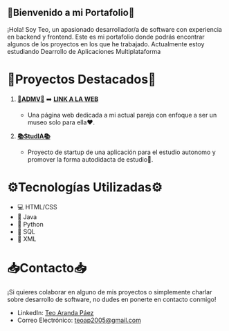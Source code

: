 ## 🚀Bienvenido a mi Portafolio🚀

¡Hola! Soy Teo, un apasionado desarrollador/a de software con experiencia en backend y frontend. Este es mi portafolio donde podrás encontrar algunos de los proyectos en los que he trabajado.
Actualmente estoy estudiando Dearrollo de Aplicaciones Multiplataforma

# 🌟Proyectos Destacados🌟

1. **[💌ADMV💌](https://github.com/teoaranda/admv)** ➡️ **[LINK A LA WEB](https://teoaranda.github.io/admv/)**
   - Una página web dedicada a mi actual pareja con enfoque a ser un museo solo para ella❤️.

3. **[📚StudIA📚](https://github.com/teoaranda/StudIA)**
   - Proyecto de startup de una aplicación para el estudio autonomo y promover la forma autodidacta de estudio🧠.

# ⚙️Tecnologías Utilizadas⚙️

- 💻 HTML/CSS
- 🚀 Java
- 🐍 Python
- 🧰 SQL
- 📜 XML

# 📥Contacto📥

¡Si quieres colaborar en alguno de mis proyectos o simplemente charlar sobre desarrollo de software, no dudes en ponerte en contacto conmigo!

- LinkedIn: [Teo Aranda Páez](https://www.linkedin.com/feed/)
- Correo Electrónico: [teoap2005@gmail.com](mailto:teoap2005@gmail.com)
